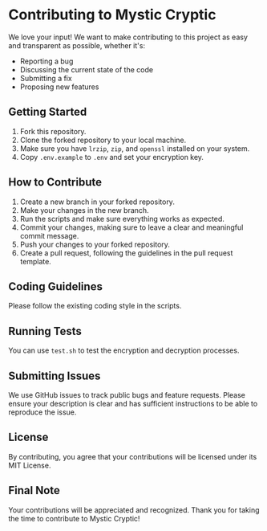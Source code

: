 # Contributing to Mystic Cryptic

We love your input! We want to make contributing to this project as easy and transparent as possible, whether it's:

- Reporting a bug
- Discussing the current state of the code
- Submitting a fix
- Proposing new features

## Getting Started

1. Fork this repository.
2. Clone the forked repository to your local machine.
3. Make sure you have `lrzip`, `zip`, and `openssl` installed on your system.
4. Copy `.env.example` to `.env` and set your encryption key.

## How to Contribute

1. Create a new branch in your forked repository.
2. Make your changes in the new branch.
3. Run the scripts and make sure everything works as expected.
4. Commit your changes, making sure to leave a clear and meaningful commit message.
5. Push your changes to your forked repository.
6. Create a pull request, following the guidelines in the pull request template.

## Coding Guidelines

Please follow the existing coding style in the scripts.

## Running Tests

You can use `test.sh` to test the encryption and decryption processes.

## Submitting Issues

We use GitHub issues to track public bugs and feature requests. Please ensure your description is clear and has sufficient instructions to be able to reproduce the issue.

## License

By contributing, you agree that your contributions will be licensed under its MIT License.

## Final Note

Your contributions will be appreciated and recognized. Thank you for taking the time to contribute to Mystic Cryptic!
